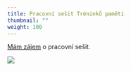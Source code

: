 ```yaml
---
title: Pracovní sešit Tréninků paměti
thumbnail: ""
weight: 100
---
```

[Mám zájem](https://vigvam.webooker.eu/Actions) o pracovní sešit.

![](/images/uploads/pamet_publikace-4-.jpg)